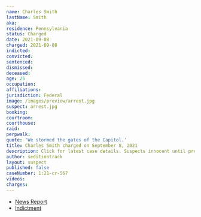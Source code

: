 ```yaml
---
name: Charles Smith
lastName: Smith
aka:
residence: Pennsylvania
status: Charged
date: 2021-09-08
charged: 2021-09-08
indicted:
convicted:
sentenced:
dismissed:
deceased:
age: 25
occupation:
affiliations:
jurisdiction: Federal
image: /images/preview/arrest.jpg
suspect: arrest.jpg
booking:
courtroom:
courthouse:
raid:
perpwalk:
quote: 'We stormed the gates of the Capitol.'
title: Charles Smith charged on September 8, 2021
description: Click for latest case details. Suspects innocent until proven guilty.
author: seditiontrack
layout: suspect
published: false
caseNumber: 1:21-cr-567
videos:
charges:
---
```

- [News Report](https://www.mcall.com/news/pennsylvania/mc-nws-pa-men-charged-capitol-attack-20210914-mpvo6vsozfb3zjlyochwtgndye-story.html)
- [Indictment](https://www.justice.gov/usao-dc/case-multi-defendant/file/1432686/download)
